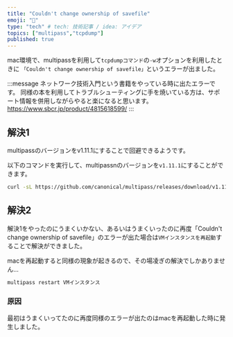 ```yaml
---
title: "Couldn't change ownership of savefile"
emoji: "🦔"
type: "tech" # tech: 技術記事 / idea: アイデア
topics: ["multipass","tcpdump"]
published: true
---
```


mac環境で、multipassを利用して`tcpdumpコマンド`の`-w`オプションを利用したときに
`「Couldn't change ownership of savefile」`というエラーが出ました。

:::message
ネットワーク技術入門という書籍をやっている時に出たエラーです。
同様の本を利用してトラブルシューティングに手を焼いている方は、サポート情報を併用しながらやると楽になると思います。
<https://www.sbcr.jp/product/4815618599/>
:::

## 解決1

multipassのバージョンをv1.11.1にすることで回避できるようです。

以下のコマンドを実行して、multipassnのバージョンを`v1.11.1`にすることができます。

```bash
curl -sL https://github.com/canonical/multipass/releases/download/v1.11.1/multipass-1.11.1+mac-Darwin.pkg -o /tmp/multipass-1.11.1+mac-Darwin.pkg && sudo installer -pkg /tmp/multipass-1.11.1+mac-Darwin.pkg -target /
```

## 解決2

解決1をやったのにうまくいかない、あるいはうまくいったのに再度「Couldn't change ownership of savefile」のエラーが出た場合は`VMインスタンスを再起動`することで解決ができました。

macを再起動すると同様の現象が起きるので、その場凌ぎの解決でしかありません...

```bash
multipass restart VMインスタンス
```

### 原因

最初はうまくいってたのに再度同様のエラーが出たのはmacを再起動した時に発生しました。　　
